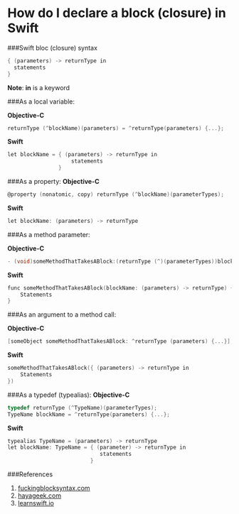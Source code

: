 How do I declare a block (closure) in Swift
=======

###Swift bloc (closure) syntax
```objective-c
{ (parameters) -> returnType in
  statements
}
```
__Note__: __in__ is a keyword

###As a local variable:

__Objective-C__
```objective-c
returnType (^blockName)(parameters) = ^returnType(parameters) {...};
```
__Swift__
```objective-c
let blockName = { (parameters) -> returnType in
                    statements
                }
```

###As a property:
__Objective-C__
```objective-c
@property (nonatomic, copy) returnType (^blockName)(parameterTypes);
```
__Swift__
```objective-c
let blockName: (parameters) -> returnType
```

###As a method parameter:

__Objective-C__
```objective-c
- (void)someMethodThatTakesABlock:(returnType (^)(parameterTypes))blockName;
```
__Swift__
```objective-c
func someMethodThatTakesABlock(blockName: (parameters) -> returnType) {
    Statements
}
```

###As an argument to a method call:

__Objective-C__
```objective-c
[someObject someMethodThatTakesABlock: ^returnType (parameters) {...}];
```
__Swift__
```objective-c
someMethodThatTakesABlock({ (parameters) -> returnType in
    Statements
})
```

###As a typedef (typealias):
__Objective-C__
```Objective-C
typedef returnType (^TypeName)(parameterTypes);
TypeName blockName = ^returnType(parameters) {...};
```
__Swift__
```Objective-C
typealias TypeName = (parameters) -> returnType
let blockName: TypeName = { (parameter) -> returnType in
                             statements
                          }
```



###References
1. [fuckingblocksyntax.com](http://fuckingblocksyntax.com/)
2. [hayageek.com](http://hayageek.com/swift-blocks-tutorial/)
3. [learnswift.io](http://www.learnswift.io/blog/2014/6/9/writing-completion-blocks-with-closures-in-swift)
